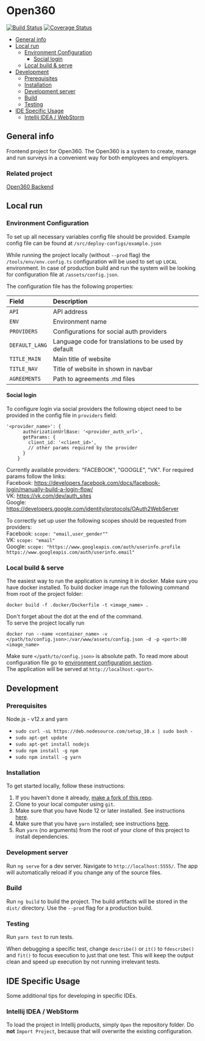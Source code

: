 # Open360
[![Build Status](https://travis-ci.org/o360/frontend.svg?branch=master)](https://travis-ci.org/o360/frontend)
[![Coverage Status](https://coveralls.io/repos/github/o360/frontend/badge.svg?branch=master)](https://coveralls.io/github/o360/frontend?branch=master)

* [General info](#general-info)
* [Local run](#local-run)
    * [Environment Configuration](#environment-configuration)
         * [Social login](#social-login)
    * [Local build & serve](#local-build--serve)
* [Development](#development)
    * [Prerequisites](#prerequisites)
    * [Installation](#installation)
    * [Development server](#development-server)
    * [Build](#build)
    * [Testing](#testing)
* [IDE Specific Usage](#ide-specific-usage)
    * [Intellij IDEA / WebStorm](#intellij-idea--webstorm)
   

## General info

Frontend project for Open360. The Open360 is a system to create, manage and run surveys in a convenient way for both employees and employers.

### Related project
[Open360 Backend](https://github.com/o360/backend)

## Local run
### Environment Configuration

To set up all necessary variables config file should be provided.
Example config file can be found at `/src/deploy-configs/example.json`

While running the project locally (without `--prod` flag) the `/tools/env/env.config.ts` configuration will be used to set up `LOCAL` environment.
In case of production build and run the system will be looking for configuration file at `/assets/config.json`.

The configuration file has the following properties:

| Field     | Description |
| :----------- | :---------- |
| `API` | API address |
| `ENV` | Environment name |
| `PROVIDERS` | Configurations for social auth providers |
| `DEFAULT_LANG` | Language code for translations to be used by default |
| `TITLE_MAIN` | Main title of website |
| `TITLE_NAV` | Title of website in shown in navbar |
| `AGREEMENTS` | Path to agreements .md files |

#### Social login
To configure login via social providers the following object need to be provided in the config file in `providers` field:
```
'<provider_name>': {
      authorizationUrlBase: '<provider_auth_url>',
      getParams: {
        client_id: '<client_id>',
        // other params required by the provider
      }
    }
```

Currently available providers: "FACEBOOK", "GOOGLE", "VK".
For required params follow the links:  
Facebook: https://developers.facebook.com/docs/facebook-login/manually-build-a-login-flow/  
VK: https://vk.com/dev/auth_sites  
Google: https://developers.google.com/identity/protocols/OAuth2WebServer  

To correctly set up user the following scopes should be requested from providers:  
Facebook: `scope: "email,user_gender""`  
VK: `scope: "email"`  
Google: `scope: "https://www.googleapis.com/auth/userinfo.profile https://www.googleapis.com/auth/userinfo.email"`  
 
### Local build & serve
The easiest way to run the application is running it in docker.
Make sure you have docker installed. To build docker image run the following command from root of the project folder:  
```shell
docker build -f .docker/Dockerfile -t <image_name> .
```  
Don't forget about the dot at the end of the command.  
To serve the project locally run  
```shell
docker run --name <container_name> -v </path/to/config.json>:/var/www/assets/config.json -d -p <port>:80 <image_name>
```  
Make sure `</path/to/config.json>` is absolute path. To read more about configuration file go to [environment configuration section](#environment-configuration).   
The application will be served at `http://localhost:<port>`.

## Development
### Prerequisites

Node.js - v12.x and yarn

* ```sudo curl -sL https://deb.nodesource.com/setup_10.x | sudo bash -```
* ```sudo apt-get update```
* ```sudo apt-get install nodejs```
* ```sudo npm install -g npm```
* ```sudo npm install -g yarn```

### Installation

To get started locally, follow these instructions:

1. If you haven't done it already, [make a fork of this repo](https://github.com/o360/frontend/fork).
1. Clone to your local computer using `git`.
1. Make sure that you have Node 12 or later installed. See instructions [here](https://nodejs.org/en/download/).
1. Make sure that you have `yarn` installed; see instructions [here](https://yarnpkg.com/lang/en/docs/install/).
1. Run `yarn` (no arguments) from the root of your clone of this project to install dependencies.

### Development server

Run `ng serve` for a dev server. Navigate to `http://localhost:5555/`. The app will automatically reload if you change any of the source files.

### Build

Run `ng build` to build the project. The build artifacts will be stored in the `dist/` directory. Use the `--prod` flag for a production build.

 
### Testing

Run `yarn test` to run tests.

When debugging a specific test, change `describe()` or `it()` to `fdescribe()`
and `fit()` to focus execution to just that one test. This will keep the output clean and speed up execution by not running irrelevant tests.

## IDE Specific Usage

Some additional tips for developing in specific IDEs.

### Intellij IDEA / WebStorm

To load the project in Intellij products, simply `Open` the repository folder.
Do **not** `Import Project`, because that will overwrite the existing
configuration.
